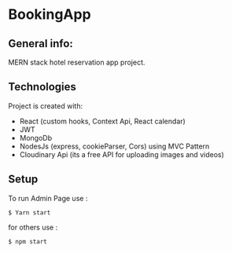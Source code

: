 # BookingApp
## General info:
 MERN stack hotel reservation app project.
## Technologies
Project is created with: 
  * React (custom hooks, Context Api, React calendar)
  * JWT
  * MongoDb
  * NodesJs (express, cookieParser, Cors) using MVC Pattern
  * Cloudinary Api (its a free API for uploading images and videos)

## Setup
To run Admin Page use : 
``` 
$ Yarn start
``` 
for others use : 
```
$ npm start 
```
